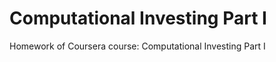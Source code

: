 Computational Investing Part I
=============

Homework of Coursera course: Computational Investing Part I
